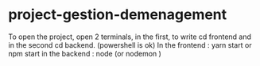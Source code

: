 # project-gestion-demenagement

To open the project, open 2 terminals, in the first, to write cd frontend and in the second cd backend. (powershell is ok)
In the frontend : yarn start or npm start
in the backend : node (or nodemon )

